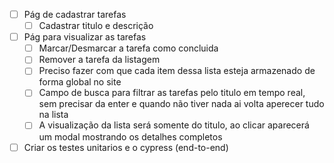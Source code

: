 - [ ] Pág de cadastrar tarefas
    - [ ] Cadastrar titulo e descrição

- [ ] Pág para visualizar as tarefas
    - [ ] Marcar/Desmarcar a tarefa como concluida
    - [ ] Remover a tarefa da listagem
    - [ ] Preciso fazer com que cada item dessa lista esteja armazenado de forma global no site
    - [ ] Campo de busca para filtrar as tarefas pelo titulo em tempo real, sem precisar da enter e quando não tiver nada ai volta aperecer tudo na lista
    - [ ] A visualização da lista será somente do titulo, ao clicar aparecerá um modal mostrando os detalhes completos
    
- [ ] Criar os testes unitarios e o cypress (end-to-end)
